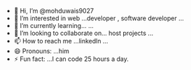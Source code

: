 - 👋 Hi, I’m @mohduwais9027
- 👀 I’m interested in web ...developer , software developer  ...
- 🌱 I’m currently learning... ...
- 💞️ I’m looking to collaborate on... host projects ...
- 📫 How to reach me ...linkedln ...
- 😄 Pronouns: ...him
- ⚡ Fun fact: ...I can code 25 hours a day.

<!---
mohduwais9027/mohduwais9027 is a ✨ special ✨ repository because its `README.md` (this file) appears on your GitHub profile.
You can click the Preview link to take a look at your changes.
--->
